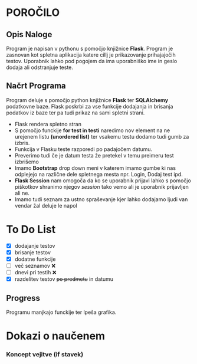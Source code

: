 # POROČILO
## Opis Naloge
Program je napisan v pythonu s pomočjo knjižnice **Flask**. Program je zasnovan kot spletna aplikacija katere cillj je prikazovanje prihajajočih testov. Uporabnik lahko pod pogojem da ima uporabniško ime in geslo dodaja ali odstranjuje teste. 
## Načrt Programa
Program deluje s pomočjo python knjižnice **Flask** ter **SQLAlchemy** podatkovne baze. Flask poskrbi za vse funkcije dodajanja in brisanja podatkov iz baze ter pa tudi prikaz na sami spletni strani.
- Flask rendera spletno stran
- S pomočjo funckije **for test in testi** naredimo nov element na ne urejenem listu __(unordered list)__ ter vsakemu testu dodamo tudi gumb za izbris.
- Funkcija v Flasku teste razporedi po padajočem datumu.
- Preverimo tudi če je datum testa že pretekel v temu preimeru test izbrišemo
- Imamo **Bootstrap** drop down meni v katerem imamo gumbe ki nas odplejejo na različne dele spletnega mesta npr. Login, Dodaj test ipd.
- **Flask Session** nam omogoča da ko se uporabnik prijavi lahko s pomočjo piškotkov shranimo njegov _session_ tako vemo ali je uporabnik prijavljen ali ne.
- Imamo tudi seznam za ustno spraševanje kjer lahko dodajamo ljudi van vendar žal deluje le napol


# To Do List
- [x] dodajanje testov
- [x] brisanje testov
- [x] dodatne funkcije
- [ ] več seznamov ❌
- [ ] dnevi pri testih ❌
- [x] razdelitev testov ~~po predmetu~~ in datumu
## Progress
Programu manjkajo funckije ter lpeša grafika.

# Dokazi o naučenem
### Koncept vejitve (if stavek) 


